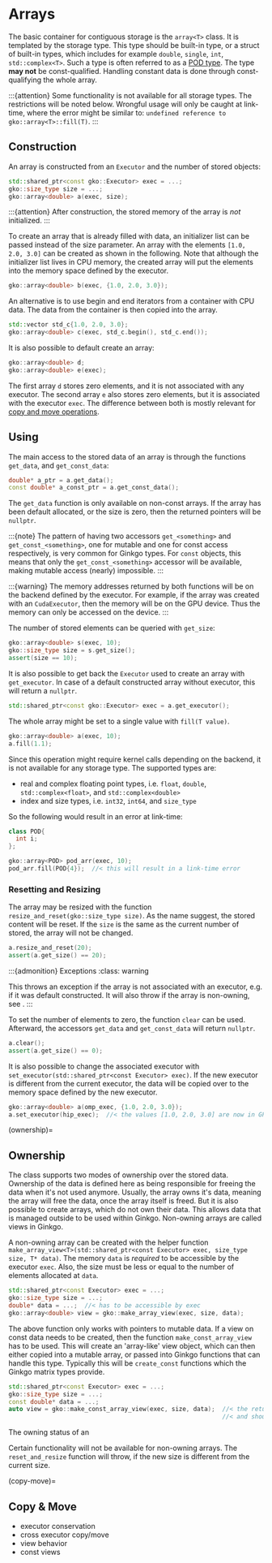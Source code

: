 # Arrays

The basic container for contiguous storage is the `array<T>` class.
It is templated by the storage type.
This type should be built-in type, or a struct of built-in types,
which includes for example `double`, `single`, `int`, `std::complex<T>`.
Such a type is often referred to as  a [POD type](https://en.cppreference.com/w/cpp/language/classes#POD_class).
The type **may not** be const-qualified.
Handling constant data is done through const-qualifying the whole array.

:::{attention}
Some functionality is not available for all storage types.
The restrictions will be noted below.
Wrongful usage will only be caught at link-time, where the error might be similar to: `undefined reference to gko::array<T>::fill(T)`.
:::

## Construction

An array is constructed from an `Executor` and the number of stored objects:

```cpp
std::shared_ptr<const gko::Executor> exec = ...;
gko::size_type size = ...;
gko::array<double> a(exec, size);
```

:::{attention}
After construction, the stored memory of the array is *not* initialized.
:::


To create an array that is already filled with data, an initializer list can be passed instead of the size parameter.
An array with the elements `[1.0, 2.0, 3.0]` can be created as shown in the following.
Note that although the initializer list lives in CPU memory, the created array will put the elements into the memory
space defined by the executor.

```c++
gko::array<double> b(exec, {1.0, 2.0, 3.0});
```

An alternative is to use begin and end iterators from a container with CPU data.
The data from the container is then copied into the array.

```c++
std::vector std_c{1.0, 2.0, 3.0};
gko::array<double> c(exec, std_c.begin(), std_c.end());
```

It is also possible to default create an array:

```c++
gko::array<double> d;
gko::array<double> e(exec);
```

The first array `d` stores zero elements, and it is not associated with any executor.
The second array `e` also stores zero elements, but it is associated with the executor `exec`.
The difference between both is mostly relevant for [copy and move operations](#copy-move).

## Using

The main access to the stored data of an array is through the functions `get_data`, and `get_const_data`:

```c++
double* a_ptr = a.get_data();
const double* a_const_ptr = a.get_const_data();
```

The `get_data` function is only available on non-const arrays.
If the array has been default allocated, or the size is zero, then the returned pointers will be `nullptr`.

:::{note}
The pattern of having two accessors `get_<something>` and `get_const_<something>`,
one for mutable and one for const access respectively, is very common for Ginkgo types.
For `const` objects, this means that only the `get_const_<something>` accessor will be available,
making mutable access (nearly) impossible.
:::

:::{warning}
The memory addresses returned by both functions will be on the backend defined by the executor.
For example, if the array was created with an `CudaExecutor`, then the memory will be on the GPU device.
Thus the memory can only be accessed on the device.
:::

The number of stored elements can be queried with `get_size`:

```c++
gko::array<double> s(exec, 10);
gko::size_type size = s.get_size();
assert(size == 10);
```

It is also possible to get back the `Executor` used to create an array with `get_executor`.
In case of a default constructed array without executor, this will return a `nullptr`.

```c++
std::shared_ptr<const gko::Executor> exec = a.get_executor();
```

The whole array might be set to a single value with `fill(T value)`.

```c++
gko::array<double> a(exec, 10);
a.fill(1.1);
```

Since this operation might require kernel calls depending on the backend, it is not available for any storage type.
The supported types are:

- real and complex floating point types, i.e. `float`, `double`, `std::complex<float>`, and `std::complex<double>`
- index and size types, i.e. `int32`, `int64`, and `size_type`

So the following would result in an error at link-time:

```c++
class POD{
  int i;
};

gko::array<POD> pod_arr(exec, 10);
pod_arr.fill(POD{4});  //< this will result in a link-time error
```

### Resetting and Resizing

The array may be resized with the function `resize_and_reset(gko::size_type size)`.
As the name suggest, the stored content will be reset.
If the `size` is the same as the current number of stored, the array will not be changed.

```c++
a.resize_and_reset(20);
assert(a.get_size() == 20);
```

:::{admonition} Exceptions
:class: warning

This throws an exception if the array is not associated with an executor, e.g. if it was default constructed.
It will also throw if the array is non-owning, see [](#ownership). 
:::

To set the number of elements to zero, the function `clear` can be used.
Afterward, the accessors `get_data` and `get_const_data` will return `nullptr`.

```c++
a.clear();
assert(a.get_size() == 0);
```

It is also possible to change the associated executor with `set_executor(std::shared_ptr<const Executor> exec)`.
If the new executor is different from the current executor, the data will be copied over to the memory space defined by the new executor.

```c++
gko::array<double> a(omp_exec, {1.0, 2.0, 3.0});
a.set_executor(hip_exec);  //< the values [1.0, 2.0, 3.0] are now in GPU memory
```

(ownership)=
## Ownership

The class supports two modes of ownership over the stored data.
Ownership of the data is defined here as being responsible for freeing the data when it's not used anymore.
Usually, the array owns it's data, meaning the array will free the data, once the array itself is freed.
But it is also possible to create arrays, which do not own their data.
This allows data that is managed outside to be used within Ginkgo.
Non-owning arrays are called views in Ginkgo.

A non-owning array can be created with the helper function `make_array_view<T>(std::shared_ptr<const Executor> exec, size_type size, T* data)`.
The memory `data` is *required* to be accessible by the executor `exec`.
Also, the size must be less or equal to the number of elements allocated at `data`.

```c++
std::shared_ptr<const Executor> exec = ...;
gko::size_type size = ...;
double* data = ...;  //< has to be accessible by exec
gko::array<double> view = gko::make_array_view(exec, size, data);
```

The above function only works with pointers to mutable data.
If a view on const data needs to be created, then the function `make_const_array_view` has to be used.
This will create an 'array-like' view object, which can then either copied into a mutable array, or passed into Ginkgo functions that can handle this type.
Typically this will be `create_const` functions which the Ginkgo matrix types provide.

```c++
std::shared_ptr<const Executor> exec = ...;
gko::size_type size = ...;
const double* data = ...;
auto view = gko::make_const_array_view(exec, size, data);  //< the returned type is an implementation detail 
                                                           //< and should not be relied upon
```

The owning status of an

Certain functionality will not be available for non-owning arrays.
The `reset_and_resize` function will throw, if the new size is different from the current size.



(copy-move)=
## Copy & Move

- executor conservation
- cross executor copy/move
- view behavior
- const views
